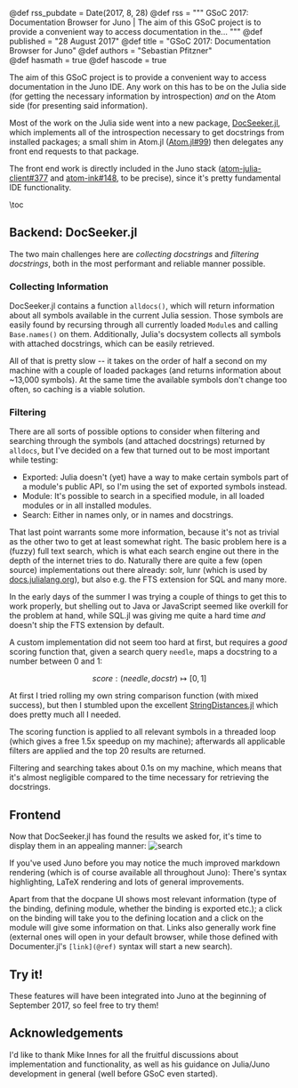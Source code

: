 @def rss_pubdate = Date(2017, 8, 28)
@def rss = """ GSoC 2017: Documentation Browser for Juno | The aim of this GSoC project is to provide a convenient way to access documentation in the... """
@def published = "28 August 2017"
@def title = "GSoC 2017: Documentation Browser for Juno"
@def authors = "Sebastian Pfitzner"  
@def hasmath = true
@def hascode = true


The aim of this GSoC project is to provide a convenient way to access documentation in the
Juno IDE. Any work on this has to be on the Julia side (for getting the necessary
information by introspection) *and* on the Atom side (for presenting said information).

Most of the work on the Julia side went into a new package, [DocSeeker.jl](https://github.com/pfitzseb/DocSeeker.jl),
which implements all of the introspection necessary to get docstrings from installed packages;
a small shim in Atom.jl ([Atom.jl#99](https://github.com/JunoLab/Atom.jl/pull/99)) then
delegates any front end requests to that package.

The front end work is directly included in the Juno stack ([atom-julia-client#377](https://github.com/JunoLab/atom-julia-client/pull/377)
and [atom-ink#148](https://github.com/JunoLab/atom-ink/pull/148), to be precise), since it's pretty
fundamental IDE functionality.

\toc

## Backend: DocSeeker.jl
The two main challenges here are *collecting docstrings* and *filtering docstrings*, both in
the most performant and reliable manner possible.

### Collecting Information
DocSeeker.jl contains a function `alldocs()`, which will return information about all
symbols available in the current Julia session. Those symbols are easily found by recursing
through all currently loaded `Module`s and calling `Base.names()` on them. Additionally,
Julia's docsystem collects all symbols with attached docstrings, which can be easily retrieved.

All of that is pretty slow -- it takes on the order of half a second on my machine with a
couple of loaded packages (and returns information about ~13,000 symbols). At the same time
the available symbols don't change too often, so caching is a viable solution.

### Filtering
There are all sorts of possible options to consider when filtering and searching through the
symbols (and attached docstrings) returned by `alldocs`, but I've decided on a few that
turned out to be most important while testing:

<!-- don't use newlines in bulleted paragaphs ... -->
  - Exported: Julia doesn't (yet) have a way to make certain symbols part of a module's public API, so I'm using the set of exported symbols instead.
  - Module: It's possible to search in a specified module, in all loaded modules or in all installed modules.
  - Search: Either in names only, or in names and docstrings.

That last point warrants some more information, because it's not as trivial as the other two
to get at least somewhat right. The basic problem here is a (fuzzy) full text search, which
is what each search engine out there in the depth of the internet tries to do. Naturally
there are quite a few (open source) implementations out there already: solr, lunr (which is
used by [docs.julialang.org](https://docs.julialang.org)), but also e.g. the FTS extension
for SQL and many more.

In the early days of the summer I was trying a couple of things to get this to work properly,
but shelling out to Java or JavaScript seemed like overkill for the problem at hand, while
SQL.jl was giving me quite a hard time *and* doesn't ship the FTS extension by default.

A custom implementation did not seem too hard at first, but requires a *good* scoring function
that, given a search query `needle`, maps a docstring to a number between 0 and 1:

$$ score: (needle, \, docstr) \mapsto [0, 1] $$

At first I tried rolling my own string comparison function (with mixed success), but then I
stumbled upon the excellent [StringDistances.jl](https://github.com/matthieugomez/StringDistances.jl) which does pretty much all I needed.

The scoring function is applied to all relevant symbols in a threaded loop (which gives a
free 1.5x speedup on my machine); afterwards all applicable filters are applied and the top
20 results are returned.

Filtering and searching takes about 0.1s on my machine, which means that it's almost negligible
compared to the time necessary for retrieving the docstrings.

## Frontend
Now that DocSeeker.jl has found the results we asked for, it's time to display them in an
appealing manner:
![search](/assets/blog/2017-08-28-gsoc-docs-in-juno/search.png)

If you've used Juno before you may notice the much improved markdown rendering (which is of
course available all throughout Juno): There's syntax highlighting, LaTeX rendering and lots
of general improvements.

Apart from that the docpane UI shows most relevant information (type of the binding, defining
module, whether the binding is exported etc.); a click on the binding will take you to the
defining location and a click on the module will give some information on that. Links also
generally work fine (external ones will open in your default browser, while those defined with
Documenter.jl's `[link](@ref)` syntax will start a new search).

## Try it!
These features will have been integrated into Juno at the beginning of September 2017, so feel
free to try them!

## Acknowledgements
I'd like to thank Mike Innes for all the fruitful discussions about implementation and
functionality, as well as his guidance on Julia/Juno development in general (well before
GSoC even started).
